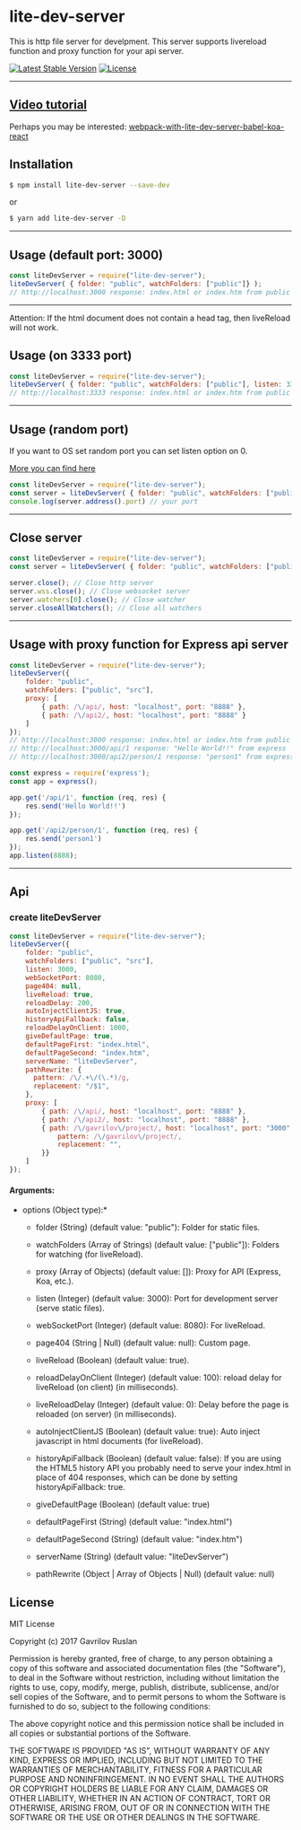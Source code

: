 # lite-dev-server
This is http file server for develpment. This server supports livereload function and proxy function for your api server.

[![Latest Stable Version](https://img.shields.io/npm/v/lite-dev-server.svg)](https://www.npmjs.com/package/lite-dev-server)
[![License](https://img.shields.io/npm/l/lite-dev-server.svg)](https://www.npmjs.com/package/lite-dev-server)

----------

## [Video tutorial](https://youtu.be/x2N2jSCACzM)

Perhaps you may be interested: [webpack-with-lite-dev-server-babel-koa-react](https://github.com/shadowwzw/webpack-with-lite-dev-server-babel-koa-react)

## **Installation**

```bash
$ npm install lite-dev-server --save-dev
```
or
```bash
$ yarn add lite-dev-server -D
```
----------
## **Usage (default port: 3000)**

```js
const liteDevServer = require("lite-dev-server");
liteDevServer( { folder: "public", watchFolders: ["public"]} );
// http://localhost:3000 response: index.html or index.htm from public folder.
```
----------

Attention: If the html document does not contain a head tag, then liveReload will not work.

## **Usage (on 3333 port)**

```js
const liteDevServer = require("lite-dev-server");
liteDevServer( { folder: "public", watchFolders: ["public"], listen: 3333,} ); 
// http://localhost:3333 response: index.html or index.htm from public folder.
```
----------

## **Usage (random port)**
<p>If you want to OS set random port you can set listen option on 0.</p>
<a href="https://nodejs.org/dist/latest-v6.x/docs/api/http.html#http_server_listen_port_hostname_backlog_callback">More you can find here</a>

```js
const liteDevServer = require("lite-dev-server");
const server = liteDevServer( { folder: "public", watchFolders: ["public"], listen: 0,} ); 
console.log(server.address().port) // your port
```
----------

## **Close server**

```js
const liteDevServer = require("lite-dev-server");
const server = liteDevServer( { folder: "public", watchFolders: ["public"]} );

server.close(); // Close http server
server.wss.close(); // Close websocket server
server.watchers[0].close(); // Close watcher
server.closeAllWatchers(); // Close all watchers
```
----------

## **Usage with proxy function for Express api server**

```js
const liteDevServer = require("lite-dev-server");
liteDevServer({
    folder: "public",
    watchFolders: ["public", "src"],
    proxy: [
        { path: /\/api/, host: "localhost", port: "8888" },
        { path: /\/api2/, host: "localhost", port: "8888" }
    ]
});
// http://localhost:3000 response: index.html or index.htm from public folder.
// http://localhost:3000/api/1 response: "Hello World!!" from express
// http://localhost:3000/api2/person/1 response: "person1" from express

const express = require('express');
const app = express();

app.get('/api/1', function (req, res) {
    res.send('Hello World!!')
});

app.get('/api2/person/1', function (req, res) {
    res.send('person1')
});
app.listen(8888);
```
----------

## **Api**

### **create liteDevServer**
```js
const liteDevServer = require("lite-dev-server");
liteDevServer({
    folder: "public",
    watchFolders: ["public", "src"],
    listen: 3000,
    webSocketPort: 8080,
    page404: null,
    liveReload: true,
    reloadDelay: 200,
    autoInjectClientJS: true,
    historyApiFallback: false,
    reloadDelayOnClient: 1000,
    giveDefaultPage: true,
    defaultPageFirst: "index.html",
    defaultPageSecond: "index.htm",
    serverName: "liteDevServer",
    pathRewrite: {
      pattern: /\/.+\/(\.*)/g,
      replacement: "/$1",
    },
    proxy: [
        { path: /\/api/, host: "localhost", port: "8888" },
        { path: /\/api2/, host: "localhost", port: "8888" },
        { path: /\/gavrilov\/project/, host: "localhost", port: "3000", pathRewrite: {
            pattern: /\/gavrilov\/project/,
            replacement: "",
        }}
    ]
});
```
#### **Arguments**:

* options (Object type):*

  * folder (String) (default value: "public"): Folder for static files.

  * watchFolders (Array of Strings) (default value: ["public"]): Folders for watching (for liveReload).

  * proxy (Array of Objects) (default value: []): Proxy for API (Express, Koa, etc.).
  
  * listen (Integer) (default value: 3000): Port for development server (serve static files).
  
  * webSocketPort (Integer) (default value: 8080): For liveReload.
  
  * page404 (String | Null) (default value: null): Custom page.
  
  * liveReload (Boolean) (default value: true).
  
  * reloadDelayOnClient (Integer) (default value: 100): reload delay for liveReload (on client) (in milliseconds).
  
  * liveReloadDelay (Integer) (default value: 0): Delay before the page is reloaded (on server) (in milliseconds).
  
  * autoInjectClientJS (Boolean) (default value: true): Auto inject javascript in html documents (for liveReload).
  
  * historyApiFallback (Boolean) (default value: false): If you are using the HTML5 history API you probably need to serve your index.html in place of 404 responses, which can be done by setting historyApiFallback: true.

  * giveDefaultPage (Boolean) (default value: true)

  * defaultPageFirst (String) (default value: "index.html")

  * defaultPageSecond (String) (default value: "index.htm")
  
  * serverName (String) (default value: "liteDevServer")
  
  * pathRewrite (Object | Array of Objects | Null) (default value: null)

## **License**

MIT License

Copyright (c) 2017 Gavrilov Ruslan

Permission is hereby granted, free of charge, to any person obtaining a copy
of this software and associated documentation files (the "Software"), to deal
in the Software without restriction, including without limitation the rights
to use, copy, modify, merge, publish, distribute, sublicense, and/or sell
copies of the Software, and to permit persons to whom the Software is
furnished to do so, subject to the following conditions:

The above copyright notice and this permission notice shall be included in all
copies or substantial portions of the Software.

THE SOFTWARE IS PROVIDED "AS IS", WITHOUT WARRANTY OF ANY KIND, EXPRESS OR
IMPLIED, INCLUDING BUT NOT LIMITED TO THE WARRANTIES OF MERCHANTABILITY,
FITNESS FOR A PARTICULAR PURPOSE AND NONINFRINGEMENT. IN NO EVENT SHALL THE
AUTHORS OR COPYRIGHT HOLDERS BE LIABLE FOR ANY CLAIM, DAMAGES OR OTHER
LIABILITY, WHETHER IN AN ACTION OF CONTRACT, TORT OR OTHERWISE, ARISING FROM,
OUT OF OR IN CONNECTION WITH THE SOFTWARE OR THE USE OR OTHER DEALINGS IN THE
SOFTWARE.